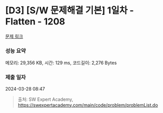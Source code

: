 # [D3] [S/W 문제해결 기본] 1일차 - Flatten - 1208 

[문제 링크](https://swexpertacademy.com/main/code/problem/problemDetail.do?contestProbId=AV139KOaABgCFAYh) 

### 성능 요약

메모리: 29,356 KB, 시간: 129 ms, 코드길이: 2,276 Bytes

### 제출 일자

2024-03-28 08:47



> 출처: SW Expert Academy, https://swexpertacademy.com/main/code/problem/problemList.do